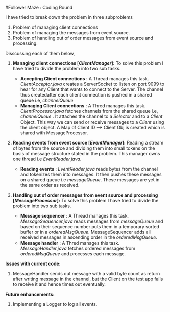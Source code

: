 #Follower Maze : Coding Round

I have tried to break down the problem in three subproblems
 1. Problem of managing client connections
 2. Problem of managing the messages from event source.
 3. Problem of handling out of order messages from event source and processing.

Disscussing each of them below,
 1. **Managing client connections [*ClientManager*]:** To solve this problem I have tried to divide the problem into two sub tasks.
	 
     - **Accepting Client connections** : A Thread manages this task. *ClientAcceptor.java* creates a ServerSocket to listen on port 9099 to hear for any Client that wants to connect to the Server. The channel thus createdafter each client connection is pushed in a shared queue i.e, *channelQueue* 
     - **Managing Client connections** : A Thred manages this task. *ClientProcessor.java* fetches channels from the shared queue i.e, *channelQueue* . It attaches the channel to a *Selector* and to a *Client* Object. This way we can send or receive messages to a *Client* using the client object. A Map of Client ID --> Client Obj is created which is shared with MessageProcessor.

 2. **Reading events from event source [*EventManager*]:** Reading a stream of bytes from the source and dividing them into small tokens on the basis of message structure stated in the problem. This manager owns one thread i.e *EventReader.java*. 
	 
     - **Reading events** : *EventReader.java* reads bytes from the channel and tokenizes them into messages. It then pushes these messages on a shared queue i.e *messageQueue*. These messages are yet in the same order as received.

 3. **Handling out of order messages from event source and processing [*MessageProcessor*]:** To solve this problem I have tried to divide the problem into two sub tasks.
	 
     - **Message sequencer** : A Thread manages this task. *MessageSequencer.java* reads messages from  *messageQueue* and based on their sequence number puts them in a temporary sorted buffer or in a *orderedMsgQueue*. MessageSequencer adds all received messages in ascending order in the *orderedMsgQueue*.
     - **Message handler** : A Thred manages this task. *MessageHandler.java* fetches ordered messages from *orderedMsgQueue* and processes each message.




**Issues with current code:**
 1. MessageHandler sends out message with a valid byte count as return after writing message in the channel, but the Client on the test app fails to receive it and hence times out eventually. 



**Future enhancements:**
 1. Implementing a Logger to log all events.
        
